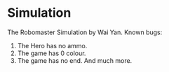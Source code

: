 # Simulation
The Robomaster Simulation by Wai Yan.
Known bugs: 
1) The Hero has no ammo.
2) The game has 0 colour.
3) The game has no end.
And much more.
